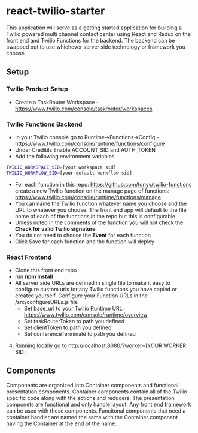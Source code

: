 # react-twilio-starter
This application will serve as a getting started application for building a Twilio powered multi channel contact center using React and Redux on the front end and Twilio Functions for the backend.  The backend can be swapped out to use whichever server side technology or framework you choose.

## Setup

### Twilio Product Setup
* Create a TaskRouter Workspace - https://www.twilio.com/console/taskrouter/workspaces


### Twilio Functions Backend
* In your Twilio console go to Runtime->Functions->Config - https://www.twilio.com/console/runtime/functions/configure
* Under Creditils Enable  ACCOUNT_SID and AUTH_TOKEN
* Add the following environment variables
```sh
TWILIO_WORKSPACE_SID=[your workspace sid]
TWILIO_WORKFLOW_SID=[your default workflow sid]
```
* For each function in this repo: https://github.com/tonyv/twilio-functions create a new Twilio function on the manage page of functions: https://www.twilio.com/console/runtime/functions/manage.
* You can name the Twilio function whatever name you choose and the URL to whatever you choose.  The front end app will default to the file name of each of the functions in the repo but this is configurable
* Unless noted in the comments of the function you will not check the **Check for valid Twilio signature**
* You do not need to choose the **Event** for each function
* Click Save for each function and the function will deploy

### React Frontend
* Clone this front end repo
* run **npm install**
* All server side URLs are defined in single file to make it easy to configure custom urls for any Twilio functions you have copied or created yourself.  Configure your Function URLs in the /src/configureURLs.js file
  * Set base_url to your Twilio Runtime URL: https://www.twilio.com/console/runtime/overview
  * Set taskRouterToken to path you defined
  * Set clientToken to path you defined
  * Set conferenceTerminate to path you defined



4. Running locally go to http://localhost:8080/?worker=[YOUR WORKER SID]

## Components
Components are organized into Container components and functional presentation components.  Container components contain all of the Twilio specific code along with the actions and reducers.  The presentation componets are functional and only handle layout.  Any front end framework can be used with these components.  Funcitonal components that need a container handler are named the same with the Container component having the Container at the end of the name.
